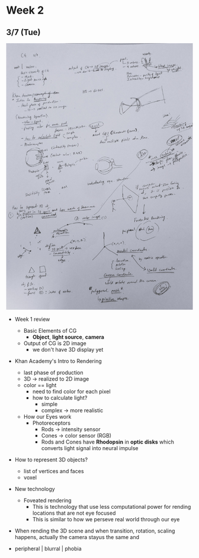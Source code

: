 # Week 2

## 3/7 (Tue)

![Lecture Note](img/23-03-10-16-51-37.png)

 - Week 1 review
    - Basic Elements of CG 
        - **Object**, **light source**, **camera**
    - Output of CG is 2D image
        - we don't have 3D display yet
 - Khan Academy's Intro to Rendering
    - last phase of production 
    - 3D -> realized to 2D image
    - color == light 
        - need to find color for each pixel
        - how to calculate light? 
            - simple
            - complex -> more realistic
    - How our Eyes work
        - Photoreceptors
            - Rods -> intensity sensor
            - Cones -> color sensor (RGB)
            - Rods and Cones have **Rhodopsin** in **optic disks** which converts light signal into neural impulse

 - How to represent 3D objects?
    - list of vertices and faces
    - voxel

 - New technology
    - Foveated rendering
        - This is technology that use less computational power for  rending locations that are not eye focused
        - This is similar to how we perseve real world through our eye

 - When rending the 3D scene and when transition, rotation, scaling happens, actually the camera stayus the same and 
 - peripheral | blurral | phobia  